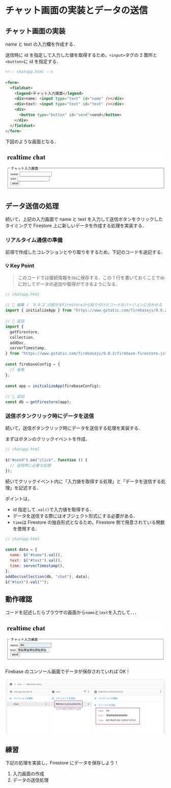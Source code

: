 # チャット画面の実装とデータの送信

## チャット画面の実装

name と text の入力欄を作成する．

送信時に id を指定して入力した値を取得するため，`<input>`タグの 2 箇所と`<button>`に id を指定する．

```html
<!-- chatapp.html -->

<form>
  <fieldset>
    <legend>チャット入力画面</legend>
    <div>name: <input type="text" id="name" /></div>
    <div>text: <input type="text" id="text" /></div>
    <div>
      <button type="button" id="send">send</button>
    </div>
  </fieldset>
</form>
```

下図のような画面となる．

![チャット入力画面](./img/20210616144514.png)

## データ送信の処理

続いて，上記の入力画面で name と text を入力して送信ボタンをクリックしたタイミングで Firestore 上に新しいデータを作成する処理を実装する．

### リアルタイム通信の準備

前項で作成したコレクションとやり取りをするため，下記のコードを追記する．

### 💡 Key Point

> このコードでは接続情報を`db`に保存する．この 1 行を書いておくことで`db`に対してデータの追加や取得ができるようになる．

```js
// chatapp.html

// 🔽 編集 / `9.0.2`の部分をFirestoreから貼り付けたコードのバージョンに合わせる
import { initializeApp } from "https://www.gstatic.com/firebasejs/9.0.2/firebase-app.js";

// 🔽 追加
import {
  getFirestore,
  collection,
  addDoc,
  serverTimestamp,
} from "https://www.gstatic.com/firebasejs/9.0.2/firebase-firestore.js";

const firebaseConfig = {
  // 省略
};

const app = initializeApp(firebaseConfig);

// 🔽 追加
const db = getFirestore(app);
```

### 送信ボタンクリック時にデータを送信

続いて，送信ボタンクリック時にデータを送信する処理を実装する．

まずはボタンのクリックイベントを作成．

```js
// chatapp.html

$("#send").on("click", function () {
  // 送信時に必要な処理
});
```

続いてクリックイベント内に「入力値を取得する処理」と「データを送信する処理」を記述する．

ポイントは，

- id 指定して`.val()`で入力値を取得する．
- データを送信する際にはオブジェクト形式にする必要がある．
- `time`は Firestore の独自形式となるため，Firestore 側で用意されている関数を使用する．

```js
// chatapp.html

const data = {
  name: $("#name").val(),
  text: $("#text").val(),
  time: serverTimestamp(),
};
addDoc(collection(db, "chat"), data);
$("#text").val("");
```

## 動作確認

コードを記述したらブラウザの画面から`name`と`text`を入力して．．．

![動作確認（ブラウザ）](./img/20210616145454.png)

Firebase のコンソール画面でデータが保存されていれば OK！

![動作確認（コンソール）](./img/20210616145647.png)

## 練習

下記の処理を実装し，Firestore にデータを保存しよう！

1. 入力画面の作成
2. データの送信処理
